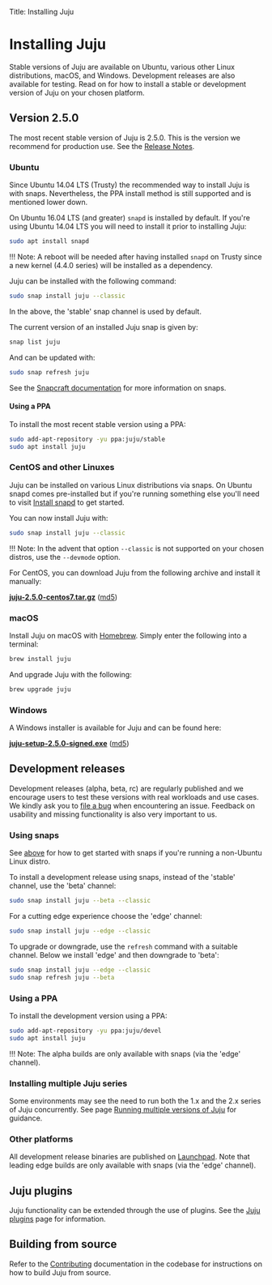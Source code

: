 Title: Installing Juju

# Installing Juju

Stable versions of Juju are available on Ubuntu, various other Linux
distributions, macOS, and Windows. Development releases are also available for
testing. Read on for how to install a stable or development version of Juju on
your chosen platform.

## Version 2.5.0

The most recent stable version of Juju is 2.5.0. This is the version we
recommend for production use. See the [Release Notes][release-notes-2].

### Ubuntu

Since Ubuntu 14.04 LTS (Trusty) the recommended way to install Juju is with
snaps. Nevertheless, the PPA install method is still supported and is mentioned
lower down.

On Ubuntu 16.04 LTS (and greater) `snapd` is installed by default. If you're
using Ubuntu 14.04 LTS you will need to install it prior to installing Juju:

```bash
sudo apt install snapd
```

!!! Note:
    A reboot will be needed after having installed `snapd` on Trusty since a
    new kernel (4.4.0 series) will be installed as a dependency.

Juju can be installed with the following command:

```bash
sudo snap install juju --classic
```

In the above, the 'stable' snap channel is used by default.

The current version of an installed Juju snap is given by:

```bash
snap list juju
```

And can be updated with:

```bash
sudo snap refresh juju
```

See the [Snapcraft documentation][snapcraft-docs] for more information on
snaps. 

#### Using a PPA

To install the most recent stable version using a PPA:

```bash
sudo add-apt-repository -yu ppa:juju/stable
sudo apt install juju
```

### CentOS and other Linuxes

Juju can be installed on various Linux distributions via snaps. On Ubuntu 
snapd comes pre-installed but if you're running something else you'll need to
visit [Install snapd][snapd-install] to get started.

You can now install Juju with:

```bash
sudo snap install juju --classic
```

!!! Note:
    In the advent that option `--classic` is not supported on your chosen
    distros, use the `--devmode` option.

For CentOS, you can download Juju from the following archive and install it
manually:

[**juju-2.5.0-centos7.tar.gz**][juju-centos] ([md5][juju-centos-md5])

### macOS

Install Juju on macOS with [Homebrew][homebrew]. Simply enter the following
into a terminal:

```bash
brew install juju
```

And upgrade Juju with the following:

```bash
brew upgrade juju
```

### Windows

A Windows installer is available for Juju and can be found here:

[**juju-setup-2.5.0-signed.exe**][juju-win-signed] ([md5][juju-win-signed-md5])

## Development releases

Development releases (alpha, beta, rc) are regularly published and we encourage
users to test these versions with real workloads and use cases. We kindly ask
you to [file a bug][juju-new-bug] when encountering an issue. Feedback on
usability and missing functionality is also very important to us.

### Using snaps

See [above][centos-and-other-linuxes] for how to get started with snaps if
you're running a non-Ubuntu Linux distro.

To install a development release using snaps, instead of the 'stable' channel,
use the 'beta' channel:

```bash
sudo snap install juju --beta --classic
```

For a cutting edge experience choose the 'edge' channel:

```bash
sudo snap install juju --edge --classic
```

To upgrade or downgrade, use the `refresh` command with a suitable channel.
Below we install 'edge' and then downgrade to 'beta':

```bash
sudo snap install juju --edge --classic
sudo snap refresh juju --beta
```

### Using a PPA

To install the development version using a PPA:

```bash
sudo add-apt-repository -yu ppa:juju/devel
sudo apt install juju
```

!!! Note:
    The alpha builds are only available with snaps (via the 'edge' channel).

### Installing multiple Juju series

Some environments may see the need to run both the 1.x and the 2.x series
of Juju concurrently. See page
[Running multiple versions of Juju][juju-coexist] for guidance.

### Other platforms

All development release binaries are published on
[Launchpad][juju-launchpad-binaries]. Note that leading edge builds are only
available with snaps (via the 'edge' channel).

## Juju plugins

Juju functionality can be extended through the use of plugins. See the 
[Juju plugins][juju-plugins] page for information.

## Building from source

Refer to the [Contributing][contributing] documentation in the codebase for
instructions on how to build Juju from source.


<!-- LINKS -->

[release-notes-2]: ./reference-release-notes.md
[homebrew]: https://brew.sh/
[contributing]: https://github.com/juju/juju/blob/develop/CONTRIBUTING.md
[snapcraft-docs]: https://docs.snapcraft.io
[snapd-install]: https://snapcraft.io/docs/core/install
[juju-new-bug]: https://bugs.launchpad.net/juju/+filebug
[juju-plugins]: ./juju-plugins.md
[juju-coexist]: ./juju-coexist.md
[juju-win-signed]: https://launchpad.net/juju/2.5/2.5.0/+download/juju-setup-2.5.0-signed.exe
[juju-win-signed-md5]: https://launchpad.net/juju/2.5/2.5.0/+download/juju-setup-2.5.0-signed.exe/+md5
[juju-centos]: https://launchpad.net/juju/2.5/2.5.0/+download/juju-2.5.0-centos7.tar.gz
[juju-centos-md5]: https://launchpad.net/juju/2.5/2.5.0/+download/juju-2.5.0-centos7.tar.gz/+md5
[juju-launchpad-binaries]: https://launchpad.net/juju/+series
[centos-and-other-linuxes]: #centos-and-other-linuxes
